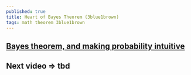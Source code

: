 ```yaml
---
published: true
title: Heart of Bayes Theorem (3blue1brown)
tags: math theorem 3blue1brown
---
```

## [Bayes theorem, and making probability intuitive](https://www.youtube.com/watch?v=HZGCoVF3YvM)

## Next video => tbd
